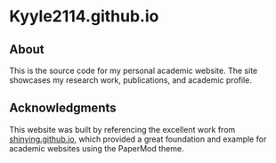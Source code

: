 # Kyyle2114.github.io

## About

This is the source code for my personal academic website. The site showcases my research work, publications, and academic profile.

## Acknowledgments

This website was built by referencing the excellent work from [shinying.github.io](https://github.com/shinying/shinying.github.io), which provided a great foundation and example for academic websites using the PaperMod theme.

